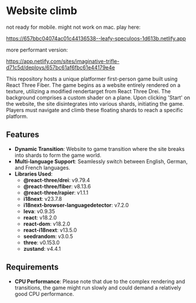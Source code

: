 # Website climb

not ready for mobile. might not work on mac.
play here:

https://657bbc04074ac01c44136538--leafy-speculoos-1d613b.netlify.app

more performant version: 

https://app.netlify.com/sites/imaginative-trifle-d71c5d/deploys/657bc61af6fbc61e44179e4e

This repository hosts a unique platformer first-person game built using React Three Fiber. The game begins as a website entirely rendered on a texture, utilizing a modified rendertarget from React Three Drei. The background comprises a custom shader on a plane. Upon clicking 'Start' on the website, the site disintegrates into various shards, initiating the game. Players must navigate and climb these floating shards to reach a specific platform.

## Features

- **Dynamic Transition**: Website to game transition where the site breaks into shards to form the game world.
- **Multi-language Support**: Seamlessly switch between English, German, and French languages.
- **Libraries Used**:
  - **@react-three/drei**: v9.79.4
  - **@react-three/fiber**: v8.13.6
  - **@react-three/rapier**: v1.1.1
  - **i18next**: v23.7.8
  - **i18next-browser-languagedetector**: v7.2.0
  - **leva**: v0.9.35
  - **react**: v18.2.0
  - **react-dom**: v18.2.0
  - **react-i18next**: v13.5.0
  - **seedrandom**: v3.0.5
  - **three**: v0.153.0
  - **zustand**: v4.4.1

## Requirements

- **CPU Performance**: Please note that due to the complex rendering and transitions, the game might run slowly and could demand a relatively good CPU performance.
